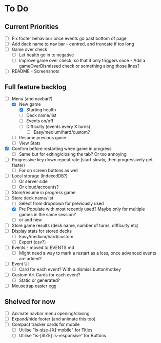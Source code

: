 # To Do

## Current Priorities

- [ ] Fix footer behaviour once events go past bottom of page
- [ ] Add deck name to nav bar - centred, and truncate if too long
- [ ] Game over check
    - [ ] Let health go in to negative
    - [ ] Improve game over check, so that it only triggers once - Add a gameOverDismissed check or something along those lines? 
- [ ] README - Screenshots

## Full feature backlog

- [ ] Menu (and navbar?)
    - [x] New game
        - [x] Starting health
        - [ ] Deck name/list
        - [ ] Events on/off
        - [ ] Difficulty (events every X turns)
            - [ ] Easy/medium/hard/custom?
    - [ ] Resume previous game
    - [ ] View Stats
- [x] Confirm before restarting when game in progress
    - [ ] Same but for exiting/closing the tab? Or too annoying
- [ ] Progressive key down repeat rate (start slowly, then progressively get faster)
    - [ ] For on screen buttons as well
- [ ] Local storage (IndexedDB?)
    - [ ] Or server side
    - [ ] Or cloud/accounts?
- [ ] Store/resume in progress game
- [ ] Store deck name/list
    - [ ] Select from dropdown for previously used
    - [x] Pre Populate with most recently used? Maybe only for multiple games in the same session?
    - [ ] or add new
- [ ] Store game results (deck name, number of turns, difficulty etc)
- [ ] Display stats for stored decks
    - [ ] Easy/medium/hard/custom
    - [ ] Export (csv?)
- [ ] Events - moved to EVENTS.md
    - [ ] Might need a way to mark a restart as a loss, once advanced events are added?
- [ ] Event UI
    - [ ] Card for each event? With a dismiss button/hotkey
- [ ] Custom Art Cards for each event?
    - [ ] Static or generated?
- [ ] Mousetrap easter egg

## Shelved for now

- [ ] Animate navbar menu opening/closing
- [ ] Expand/hide footer (and animate this too)
- [ ] Compact tracker cards for mobile
    - [ ] Utilise "is-size-[X]-mobile" for Titles
    - [ ] Utilise "is-[SIZE] is-responsive" for Buttons